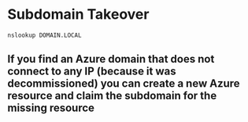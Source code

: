 # Subdomain Takeover

    nslookup DOMAIN.LOCAL

## If you find an Azure domain that does not connect to any IP (because it was decommissioned) you can create a new Azure resource and claim the subdomain for the missing resource
